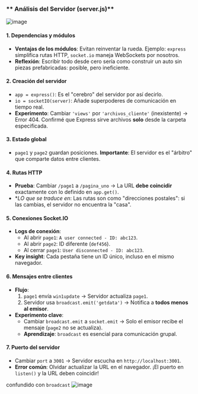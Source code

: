 ### ** Análisis del Servidor (server.js)**  

![image](https://github.com/user-attachments/assets/f596db35-ec01-45ab-8cf5-6870f9da1830)

#### **1. Dependencias y módulos**  
- **Ventajas de los módulos**: Evitan reinventar la rueda. Ejemplo: `express` simplifica rutas HTTP, `socket.io` maneja WebSockets por nosotros.  
- **Reflexión**: Escribir todo desde cero sería como construir un auto sin piezas prefabricadas: posible, pero ineficiente.  

#### **2. Creación del servidor**  
- `app = express()`: Es el "cerebro" del servidor por así decirlo.  
- `io = socketIO(server)`: Añade superpoderes de comunicación en tiempo real.  
- **Experimento**: Cambiar `'views'` por `'archivos_cliente'` (inexistente) → Error 404. Confirmé que Express sirve archivos **solo** desde la carpeta especificada.  

#### **3. Estado global**  
- `page1` y `page2` guardan posiciones. **Importante**: El servidor es el "árbitro" que comparte datos entre clientes.  

#### **4. Rutas HTTP**  
- **Prueba**: Cambiar `/page1` a `/pagina_uno` → La URL **debe coincidir** exactamente con lo definido en `app.get()`.  
- **LO que se traduce en*: Las rutas son como "direcciones postales": si las cambias, el servidor no encuentra la "casa".  

#### **5. Conexiones Socket.IO**  
- **Logs de conexión**:  
  - Al abrir `page1`: `A user connected - ID: abc123`.  
  - Al abrir `page2`: ID diferente (`def456`).  
  - Al cerrar `page1`: `User disconnected - ID: abc123`.  
- **Key insight**: Cada pestaña tiene un ID único, incluso en el mismo navegador.  

#### **6. Mensajes entre clientes**  
- **Flujo**:  
  1. `page1` envía `win1update` → Servidor actualiza `page1`.  
  2. Servidor usa `broadcast.emit('getdata')` → Notifica a **todos menos al emisor**.  
- **Experimento clave**:  
  - Cambiar `broadcast.emit` a `socket.emit` → Solo el emisor recibe el mensaje (`page2` no se actualiza).  
  - **Aprendizaje**: `broadcast` es esencial para comunicación grupal.  

#### **7. Puerto del servidor**  
- Cambiar `port` a `3001` → Servidor escucha en `http://localhost:3001`.  
- **Error común**: Olvidar actualizar la URL en el navegador. ¡El puerto en `listen()` y la URL deben coincidir!  


 confundido con `broadcast` 
 ![image](https://github.com/user-attachments/assets/eb4b166e-71a4-4d6a-a471-2559b196147f)

